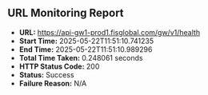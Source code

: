 ## URL Monitoring Report

- **URL:** https://api-gw1-prod1.fisglobal.com/gw/v1/health
- **Start Time:** 2025-05-22T11:51:10.741235
- **End Time:** 2025-05-22T11:51:10.989296
- **Total Time Taken:** 0.248061 seconds
- **HTTP Status Code:** 200
- **Status:** Success
- **Failure Reason:** N/A
